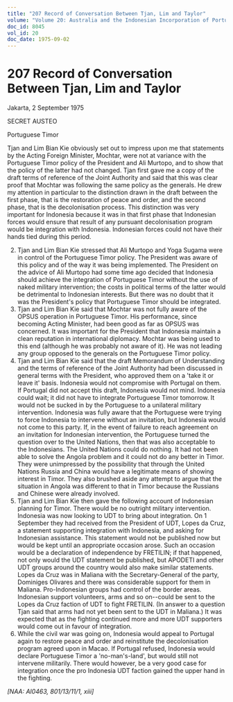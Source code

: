 ```yaml
---
title: "207 Record of Conversation Between Tjan, Lim and Taylor"
volume: "Volume 20: Australia and the Indonesian Incorporation of Portuguese Timor, 1974-1976"
doc_id: 8045
vol_id: 20
doc_date: 1975-09-02
---
```


# 207 Record of Conversation Between Tjan, Lim and Taylor

Jakarta, 2 September 1975

SECRET AUSTEO

Portuguese Timor

Tjan and Lim Bian Kie obviously set out to impress upon me that statements by the Acting Foreign Minister, Mochtar, were not at variance with the Portuguese Timor policy of the President and Ali Murtopo, and to show that the policy of the latter had not changed. Tjan first gave me a copy of the draft terms of reference of the Joint Authority and said that this was clear proof that Mochtar was following the same policy as the generals. He drew my attention in particular to the distinction drawn in the draft between the first phase, that is the restoration of peace and order, and the second phase, that is the decolonisation process. This distinction was very important for Indonesia because it was in that first phase that Indonesian forces would ensure that result of any pursuant decolonisation program would be integration with Indonesia. Indonesian forces could not have their hands tied during this period.

  2. Tjan and Lim Bian Kie stressed that Ali Murtopo and Yoga Sugama were in control of the Portuguese Timor policy. The President was aware of this policy and of the way it was being implemented. The President on the advice of Ali Murtopo had some time ago decided that Indonesia should achieve the integration of Portuguese Timor without the use of naked military intervention; the costs in political terms of the latter would be detrimental to Indonesian interests. But there was no doubt that it was the President's policy that Portuguese Timor should be integrated.
  3. Tjan and Lim Bian Kie said that Mochtar was not fully aware of the OPSUS operation in Portuguese Timor. His performance, since becoming Acting Minister, had been good as far as OPSUS was concerned. It was important for the President that Indonesia maintain a clean reputation in international diplomacy. Mochtar was being used to this end (although he was probably not aware of it). He was not leading any group opposed to the generals on the Portuguese Timor policy.
  4. Tjan and Lim Bian Kie said that the draft Memorandum of Understanding and the terms of reference of the Joint Authority had been discussed in general terms with the President, who approved them on a 'take it or leave it' basis. Indonesia would not compromise with Portugal on them. If Portugal did not accept this draft, Indonesia would not mind. Indonesia could wait; it did not have to integrate Portuguese Timor tomorrow. It would not be sucked in by the Portuguese to a unilateral military intervention. Indonesia was fully aware that the Portuguese were trying to force Indonesia to intervene without an invitation, but Indonesia would not come to this party. If, in the event of failure to reach agreement on an invitation for Indonesian intervention, the Portuguese turned the question over to the United Nations, then that was also acceptable to the Indonesians. The United Nations could do nothing. It had not been able to solve the Angola problem and it could not do any better in Timor. They were unimpressed by the possibility that through the United Nations Russia and China would have a legitimate means of showing interest in Timor. They also brushed aside any attempt to argue that the situation in Angola was different to that in Timor because the Russians and Chinese were already involved.
  5. Tjan and Lim Bian Kie then gave the following account of Indonesian planning for Timor. There would be no outright military intervention. Indonesia was now looking to UDT to bring about integration. On 1 September they had received from the President of UDT, Lopes da Cruz, a statement supporting integration with Indonesia, and asking for Indonesian assistance. This statement would not be published now but would be kept until an appropriate occasion arose. Such an occasion would be a declaration of independence by FRETILIN; if that happened, not only would the UDT statement be published, but APODETI and other UDT groups around the country would also make similar statements. Lopes da Cruz was in Maliana with the Secretary-General of the party, Dominiges Olivares and there was considerable support for them in Maliana. Pro-Indonesian groups had control of the border areas. Indonesian support­ volunteers, arms and so on--could be sent to the Lopes da Cruz faction of UDT to fight FRETILIN. (In answer to a question Tjan said that arms had not yet been sent to the UDT in Maliana.) It was expected that as the fighting continued more and more UDT supporters would come out in favour of integration.
  6. While the civil war was going on, Indonesia would appeal to Portugal again to restore peace and order and reinstitute the decolonisation program agreed upon in Macao. If Portugal refused, Indonesia would declare Portuguese Timor a 'no-man's-land', but would still not intervene militarily. There would however, be a very good case for integration once the pro­ Indonesia UDT faction gained the upper hand in the fighting.



_[NAA: Al0463, 801/13/11/1, xiii]_
